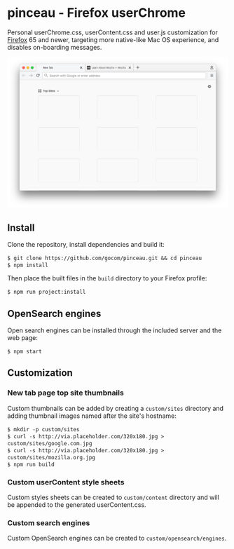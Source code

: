 pinceau - Firefox userChrome
=====

Personal userChrome.css, userContent.css and user.js customization for [Firefox](https://www.mozilla.org/en-US/firefox/new/) 65 and newer, targeting more native-like Mac OS experience, and disables on-boarding messages.

[![Screenshot](https://raw.githubusercontent.com/gocom/pinceau/screenshots/images/firefox.png)](https://raw.githubusercontent.com/gocom/pinceau/screenshots/images/firefox.png)

Install
----

Clone the repository, install dependencies and build it:

```
$ git clone https://github.com/gocom/pinceau.git && cd pinceau
$ npm install
```

Then place the built files in the `build` directory to your Firefox profile:

```
$ npm run project:install
```

OpenSearch engines
-----

Open search engines can be installed through the included server and the web page:

```
$ npm start
```

Customization
-----

### New tab page top site thumbnails

Custom thumbnails can be added by creating a `custom/sites` directory and adding thumbnail images named after the site's hostname:

```
$ mkdir -p custom/sites
$ curl -s http://via.placeholder.com/320x180.jpg > custom/sites/google.com.jpg
$ curl -s http://via.placeholder.com/320x180.jpg > custom/sites/mozilla.org.jpg
$ npm run build
```

### Custom userContent style sheets

Custom styles sheets can be created to `custom/content` directory and will be appended to the generated userContent.css.

### Custom search engines

Custom OpenSearch engines can be created to `custom/opensearch/engines`.
